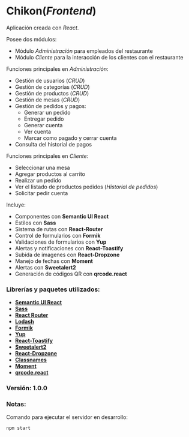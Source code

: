 # Chikon(_Frontend_)

Aplicación creada con _React_.

Posee dos módulos:
+ Módulo _Administración_ para empleados del restaurante
+ Módulo _Cliente_ para la interacción de los clientes con el restaurante

Funciones principales en _Administración_:
+ Gestión de usuarios (_CRUD_)
+ Gestión de categorías (_CRUD_)
+ Gestión de productos (_CRUD_)
+ Gestión de mesas (_CRUD_)
+ Gestión de pedidos y pagos:
    - Generar un pedido
    - Entregar pedido
    - Generar cuenta
    - Ver cuenta
    - Marcar como pagado y cerrar cuenta
+ Consulta del historial de pagos

Funciones principales en _Cliente_:
+ Seleccionar una mesa
+ Agregar productos al carrito
+ Realizar un pedido
+ Ver el listado de productos pedidos (_Historial de pedidos_)
+ Solicitar pedir cuenta

Incluye:
+ Componentes con **Semantic UI React**
+ Estilos con **Sass**
+ Sistema de rutas con **React-Router**
+ Control de formularios con **Formik**
+ Validaciones de formularios con **Yup**
+ Alertas y notificaciones con **React-Toastify**
+ Subida de imagenes con **React-Dropzone**
+ Manejo de fechas con **Moment**
+ Alertas con **Sweetalert2**
+ Generación de códigos QR con **qrcode.react**

### Librerías y paquetes utilizados:
- [**Semantic UI React**](https://react.semantic-ui.com/)
- [**Sass**](https://sass-lang.com/)
- [**React Router**](https://reactrouter.com/)
- [**Lodash**](https://lodash.com/)
- [**Formik**](https://formik.org/)
- [**Yup**](https://www.npmjs.com/package/yup)
- [**React-Toastify**](https://www.npmjs.com/package/react-toastify)
- [**Sweetalert2**](https://sweetalert2.github.io/)
- [**React-Dropzone**](https://react-dropzone.js.org/)
- [**Classnames**](https://www.npmjs.com/package/classnames)
- [**Moment**](https://momentjs.com/)
- [**qrcode.react**](https://www.npmjs.com/package/qrcode.react)

### Versión: 1.0.0

### Notas:
Comando para ejecutar el servidor en desarrollo:
```
npm start
```
